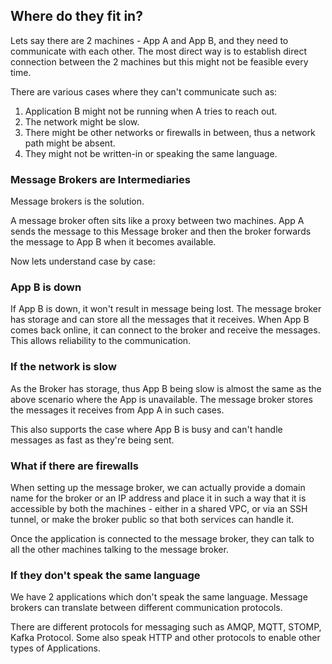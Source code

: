 ## Where do they fit in?

Lets say there are 2 machines - App A and App B, and they need to communicate with each other. The most direct way is to establish direct connection between the 2 machines but this might not be feasible every time.

There are various cases where they can't communicate such as:

1. Application B might not be running when A tries to reach out.
2. The network might be slow.
3. There might be other networks or firewalls in between, thus a network path might be absent.
4. They might not be written-in or speaking the same language.

### Message Brokers are Intermediaries
Message brokers is the solution. 

A message broker often sits like a proxy between two machines. App A sends the message to this Message broker and then the broker forwards the message to App B when it becomes available.

Now lets understand case by case:

### App B is down

If App B is down, it won't result in message being lost. The message broker has storage and can store all the messages that it receives.
When App B comes back online, it can connect to the broker and receive the messages. This allows reliability to the communication.

### If the network is slow

As the Broker has storage, thus App B being slow is almost the same as the above scenario where the App is unavailable. The message broker stores the messages it receives from App A in such cases.

This also supports the case where App B is busy and can't handle messages as fast as they're being sent.

### What if there are firewalls

When setting up the message broker, we can actually provide a domain name for the broker or an IP address and place it in such a way that it is accessible by both the machines - either in a shared VPC, or via an SSH tunnel, or make the broker public so that both services can handle it.

Once the application is connected to the message broker, they can talk to all the other machines talking to the message broker.

### If they don't speak the same language

We have 2 applications which don't speak the same language. Message brokers can translate between different communication protocols.

There are different protocols for messaging such as AMQP, MQTT, STOMP, Kafka Protocol. Some also speak HTTP and other protocols to enable other types of Applications.